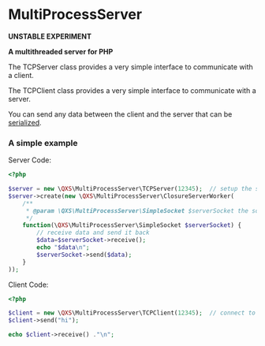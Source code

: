 MultiProcessServer
==================

**UNSTABLE EXPERIMENT**

**A multithreaded server for PHP**

The TCPServer class provides a very simple interface to communicate with a client.

The TCPClient class provides a very simple interface to communicate with a server.

You can send any data between the client and the server that can be [serialized][serialize].


### A simple example

Server Code:
```php
<?php

$server = new \QXS\MultiProcessServer\TCPServer(12345);  // setup the server for 127.0.0.1 on port 12345
$server->create(new \QXS\MultiProcessServer\ClosureServerWorker(
    /**
     * @param \QXS\MultiProcessServer\SimpleSocket $serverSocket the socket to communicate with the client
     */
    function(\QXS\MultiProcessServer\SimpleSocket $serverSocket) {
        // receive data and send it back
        $data=$serverSocket->receive();
        echo "$data\n";
        $serverSocket->send($data);
    }
));
```

Client Code:
```php
<?php

$client = new \QXS\MultiProcessServer\TCPClient(12345);  // connect to 127.0.0.1 on port 12345
$client->send("hi");

echo $client->receive() ."\n";
```




  [serialize]: http://php.net/serialize
